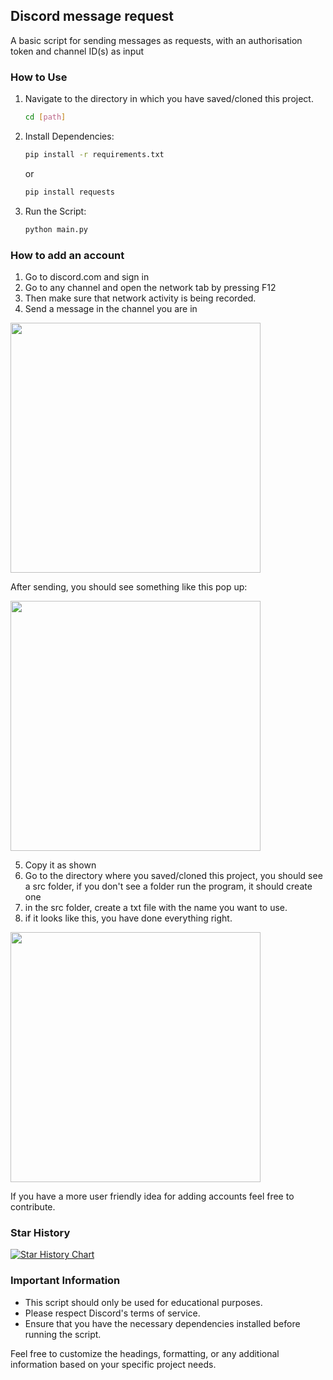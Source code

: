 ## Discord message request
A basic script for sending messages as requests, with an authorisation token and channel ID(s) as input

### How to Use

1. Navigate to the directory in which you have saved/cloned this project.
   ```bash
   cd [path]
   ```

2. Install Dependencies:
   ```bash
   pip install -r requirements.txt
   ```
   or
   ```bash
   pip install requests
   ```

3. Run the Script:
   ```bash
   python main.py
   ```
### How to add an account

1. Go to discord.com and sign in
2. Go to any channel and open the network tab by pressing F12 
3. Then make sure that network activity is being recorded. 
4. Send a message in the channel you are in

<img src="https://github.com/wihal/discord-message-request/assets/83806444/5907ecdf-a57d-447e-ad2b-545df4c81d4c" width="400" height="auto" />

After sending, you should see something like this pop up:

<img src="https://github.com/wihal/discord-message-request/assets/83806444/38dcae66-923b-4d0c-831a-79939ffad4cd" width="400" height="auto" />

5. Copy it as shown
6. Go to the directory where you saved/cloned this project, you should see a src folder, if you don't see a folder run the program, it should create one
7. in the src folder, create a txt file with the name you want to use.
8. if it looks like this, you have done everything right.

<img src="https://github.com/wihal/discord-message-request/assets/83806444/05d2e226-ef9e-4fdf-96a9-101288df99d1" width="400" height="auto" />

If you have a more user friendly idea for adding accounts feel free to contribute.

### Star History

<a href="https://star-history.com/#wihal/discord-message-request&Date">
  <picture>
    <source media="(prefers-color-scheme: dark)" srcset="https://api.star-history.com/svg?repos=wihal/discord-message-request&type=Date&theme=dark" />
    <source media="(prefers-color-scheme: light)" srcset="https://api.star-history.com/svg?repos=wihal/discord-message-request&type=Date" />
    <img alt="Star History Chart" src="https://api.star-history.com/svg?repos=wihal/discord-message-request&type=Date" />
  </picture>
</a>


### Important Information
- This script should only be used for educational purposes.
- Please respect Discord's terms of service.
- Ensure that you have the necessary dependencies installed before running the script.

Feel free to customize the headings, formatting, or any additional information based on your specific project needs.
